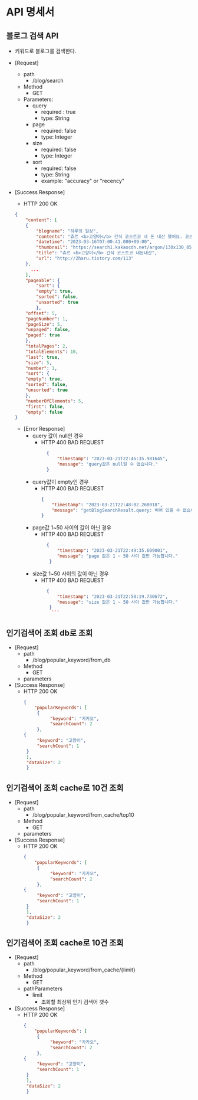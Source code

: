 # API 명세서

## 블로그 검색 API
- 키워드로 블로그를 검색한다.
- [Request]
  * path 
    * /blog/search 
  * Method 
    * GET 
  * Parameters:
    + query
      + required : true
      + type: String
    + page
      + required: false
      + type: Integer
    + size
      + required: false
      + type: Integer
    + sort
      + required: false
      + type: String
      + example: "accuracy" or "recency"

- [Success Response]
  - HTTP 200 OK
  
  ```json
  {
      "content": [
      {
          "blogname": "하루의 일상",
          "contents": "츄르 <b>고양이</b> 간식 코스트코 내 돈 내산 했어요. 코스트코에도 <b>고양이</b> 간식 츄르를 판다는 사실을 아시나요? 몇 년 전부터 코스트코 오프라인에서 꾸준히 구입하다가 이번에는 온라인스토어에서 주문해 봤어요. 양이 많아서 1월 구입했는데도 아직도 먹이고 있답니다. 구입할 당시에 90개입 중에 코스트코가 가장 저렴...",
          "datetime": "2023-03-16T07:00:41.000+09:00",
          "thumbnail": "https://search1.kakaocdn.net/argon/130x130_85_c/KZmSggdPeiu",
          "title": "츄르 <b>고양이</b> 간식 코스트코 내돈내산",
          "url": "http://2haru.tistory.com/113"
      },
        ...
      ],
      "pageable": {
          "sort": {
          "empty": true,
          "sorted": false,
          "unsorted": true
          },
      "offset": 5,
      "pageNumber": 1,
      "pageSize": 5,
      "unpaged": false,
      "paged": true
      },
      "totalPages": 2,
      "totalElements": 10,
      "last": true,
      "size": 5,
      "number": 1,
      "sort": {
      "empty": true,
      "sorted": false,
      "unsorted": true
      },
      "numberOfElements": 5,
      "first": false,
      "empty": false
  }    
   ```
  - [Error Response]
      - query 값이 null인 경우 
        - HTTP 400 BAD REQUEST
          ```json 
            {
                "timestamp": "2023-03-21T22:46:35.981645",
                "message": "query값은 null일 수 없습니다."
            }
          ```
      - query값이 empty인 경우
          - HTTP 400 BAD REQUEST
            ```json 
            {
                "timestamp": "2023-03-21T22:48:02.268018",
                "message": "getBlogSearchResult.query: 비어 있을 수 없습니다"
            }
            ```
      - page값 1~50 사이의 값이 아닌 경우
          - HTTP 400 BAD REQUEST
            ```json
              {
                  "timestamp": "2023-03-21T22:49:35.609001",
                  "message": "page 값은 1 ~ 50 사이 값만 가능합니다."
               }
               ```
      - size값 1~50 사이의 값이 아닌 경우
        - HTTP 400 BAD REQUEST
          ```json
            {
                "timestamp": "2023-03-21T22:50:19.730672",
                "message": "size 값은 1 ~ 50 사이 값만 가능합니다."
             }
              ```
## 인기검색어 조회 db로 조회
- [Request]
    - path
        - /blog/popular_keyword/from_db
    - Method
        - GET
    - parameters
- [Success Response]
    - HTTP 200 OK
      ```json
      {
          "popularKeywords": [
           {
                "keyword": "카카오",
                "searchCount": 2
           },
      {
           "keyword": "고양이",
           "searchCount": 1
       }
       ],
       "dataSize": 2
       }   
      ```
## 인기검색어 조회 cache로 10건 조회
- [Request]
    - path
        - /blog/popular_keyword/from_cache/top10
    - Method
        - GET
    - parameters
- [Success Response]
    - HTTP 200 OK
      ```json
      {
          "popularKeywords": [
           {
                "keyword": "카카오",
                "searchCount": 2
           },
      {
           "keyword": "고양이",
           "searchCount": 1
       }
       ],
       "dataSize": 2
       }   
      ```
## 인기검색어 조회 cache로 10건 조회
- [Request]
    - path
        - /blog/popular_keyword/from_cache/{limit}
    - Method
        - GET
    - pathParameters
      - limit
        - 조회할 최상위 인기 검색어 갯수
- [Success Response]
    - HTTP 200 OK
      ```json
      {
          "popularKeywords": [
           {
                "keyword": "카카오",
                "searchCount": 2
           },
      {
           "keyword": "고양이",
           "searchCount": 1
       }
       ],
       "dataSize": 2
       }   
      ```